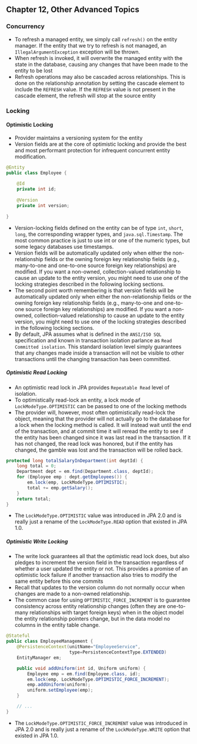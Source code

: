 ## Chapter 12, Other Advanced Topics

### Concurrency

- To refresh a managed entity, we simply call `refresh()` on the entity manager. 
  If the entity that we try to refresh is not managed, an `IllegalArgumentException` exception will be thrown.
- When refresh is invoked, it will overwrite the managed entity with the state in the database, causing any changes that have been made to the entity to be lost  
- Refresh operations may also be cascaded across relationships. This is done on the relationship annotation by setting the cascade element to include the `REFRESH` value. 
  If the `REFRESH` value is not present in the cascade element, the refresh will stop at the source entity
  
### Locking  
#### Optimistic Locking
- Provider maintains a versioning system for the entity
- Version fields are at the core of optimistic locking and provide the best and most performant protection for infrequent concurrent entity modification.
```java
@Entity
public class Employee {
    
    @Id 
    private int id;
    
    @Version 
    private int version;
    
}
```
- Version-locking fields defined on the entity can be of type `int`, `short`, `long`, the corresponding wrapper types, and `java.sql.Timestamp`. 
  The most common practice is just to use int or one of the numeric types, but some legacy databases use timestamps.
- Version fields will be automatically updated only when either the non-relationship fields or the owning foreign key relationship fields (e.g., many-to-one and one-to-one source foreign key relationships) are modified. 
  If you want a non-owned, collection-valued relationship to cause an update to the entity version, you might need to use one of the locking strategies described in the following locking sections.
- The second point worth remembering is that version fields will be automatically updated only when either the non-relationship fields or the owning foreign key relationship fields (e.g., many-to-one and one-to-one source foreign key relationships) are modified. If you want a non-owned, collection-valued relationship to cause an update to the entity version, you might need to use one of the locking strategies described in the following locking sections.  
- By default, JPA assumes what is defined in the `ANSI/ISO SQL` specification and known in transaction isolation parlance as `Read Committed isolation`. 
  This standard isolation level simply guarantees that any changes made inside a transaction will not be visible to other transactions until the changing transaction has been committed.
 
#####  Optimistic Read Locking

- An optimistic read lock in JPA provides `Repeatable Read` level of isolation.
- To optimistically read-lock an entity, a lock mode of `LockModeType.OPTIMISTIC` can be passed to one of the locking methods
- The provider will, however, most often optimistically read-lock the object, meaning that the provider will not actually go to the database for a lock when the locking method is called. 
  It will instead wait until the end of the transaction, and at commit time it will reread the entity to see if the entity has been changed since it was last read in the transaction. 
  If it has not changed, the read lock was honored, but if the entity has changed, the gamble was lost and the transaction will be rolled back.
```java
protected long totalSalaryInDepartment(int deptId) {    
    long total = 0;    
    Department dept = em.find(Department.class, deptId);    
    for (Employee emp : dept.getEmployees()) {        
        em.lock(emp, LockModeType.OPTIMISTIC);        
        total += emp.getSalary();    
    }    
    return total;
}
```  
- The `LockModeType.OPTIMISTIC` value was introduced in JPA 2.0 and is really just a rename of the `LockModeType.READ` option that existed in JPA 1.0.

##### Optimistic Write Locking

- The write lock guarantees all that the optimistic read lock does, but also pledges to increment the version field in the transaction regardless of whether a user updated the entity or not.
  This provides a promise of an optimistic lock failure if another transaction also tries to modify the same entity before this one commits
- Recall that updates to the version column do not normally occur when changes are made to a non-owned relationship. 
- The common case for using `OPTIMISTIC_FORCE_INCREMENT` is to guarantee consistency across entity relationship changes (often they are one-to-many relationships with target foreign keys) 
  when in the object model the entity relationship pointers change, but in the data model no columns in the entity table change.
```java
@Stateful
public class EmployeeManagement {
    @PersistenceContext(unitName="EmployeeService",
                        type=PersistenceContextType.EXTENDED)
    EntityManager em;

    public void addUniform(int id, Uniform uniform) {
        Employee emp = em.find(Employee.class, id);
        em.lock(emp, LockModeType.OPTIMISTIC_FORCE_INCREMENT);
        emp.addUniform(uniform);
        uniform.setEmployee(emp);
    }

    // ...
}
```
- The `LockModeType.OPTIMISTIC_FORCE_INCREMENT` value was introduced in JPA 2.0 and is really just a rename of the `LockModeType.WRITE` option that existed in JPA 1.0.  
  